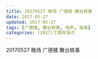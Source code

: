 ```yaml
---
title: 20170527 晚场 广德楼 舞台轶事
date: 2017-05-27
updated: 2017-05-27
tags: [广德楼, 舞台轶事, 相声, 高峰] 
categories: (2017)丁酉年场次 
---
```

20170527 晚场 广德楼 舞台轶事